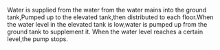 Water is supplied from the water from the water mains into the ground tank,Pumped up to the elevated tank,then distributed to each floor.When the water level in the elevated tank is low,water is pumped up from the ground tank to supplement it.
When the water level reaches a certain level,the pump stops.
